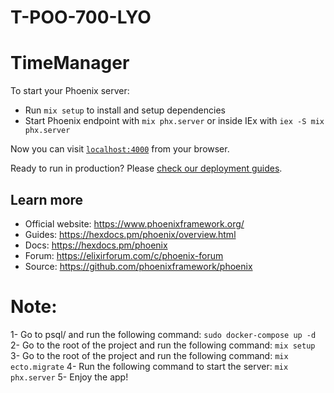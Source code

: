 # T-POO-700-LYO
# TimeManager

To start your Phoenix server:

  * Run `mix setup` to install and setup dependencies
  * Start Phoenix endpoint with `mix phx.server` or inside IEx with `iex -S mix phx.server`

Now you can visit [`localhost:4000`](http://localhost:4000) from your browser.

Ready to run in production? Please [check our deployment guides](https://hexdocs.pm/phoenix/deployment.html).

## Learn more

  * Official website: https://www.phoenixframework.org/
  * Guides: https://hexdocs.pm/phoenix/overview.html
  * Docs: https://hexdocs.pm/phoenix
  * Forum: https://elixirforum.com/c/phoenix-forum
  * Source: https://github.com/phoenixframework/phoenix


# Note:
1- Go to psql/ and run the following command:
```sudo docker-compose up -d```
2- Go to the root of the project and run the following command:
```mix setup```
3- Go to the root of the project and run the following command:
```mix ecto.migrate```
4- Run the following command to start the server:
```mix phx.server```
5- Enjoy the app!
